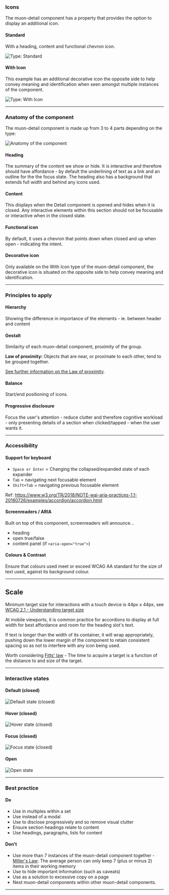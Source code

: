 ### Icons

The muon-detail component has a property that provides the option to display an additional icon.

#### Standard

With a heading, content and functional chevron icon.

![Type: Standard](/images/detail/detail-standard.png)

#### With Icon

This example has an additional decorative icon the opposite side to help convey meaning and identification when seen amongst multiple instances of the component.

![Type: With Icon](/images/detail/detail-with-icon.png)

---

### Anatomy of the component

The muon-detail component is made up from 3 to 4 parts depending on the type:

![Anatomy of the component](/images/detail/detail-anatomy.png)

#### Heading

The summary of the content we show or hide. It is interactive and therefore should have affordance - by default the underlining of text as a link and an outline for the the focus state. The heading also has a background that extends full width and behind any icons used.

#### Content

This displays when the Detail component is opened and hides when it is closed. Any interactive elements within this section should not be focusable or interactive when in the closed state.

#### Functional icon

By default, it uses a chevron that points down when closed and up when open - indicating the intent.

#### Decorative icon

Only available on the With Icon type of the muon-detail component, the decorative icon is situated on the opposite side to help convey meaning and identification.

---

### Principles to apply

#### Hierarchy

Showing the difference in importance of the elements - ie. between header and content

#### Gestalt

Similarity of each muon-detail component, proximity of the group.

**Law of proximity:**
Objects that are near, or proximate to each other, tend to be grouped together.

[See further information on the Law of proximity](https://lawsofux.com/law-of-proximity/).

#### Balance

Start/end positioning of icons.

#### Progressive disclosure

Focus the user's attention - reduce clutter and therefore cognitive workload - only presenting details of a section when clicked/tapped - when the user wants it.

---

### Accessibility

#### Support for keyboard

- ```Space or Enter``` = Changing the collapsed/expanded state of each expander
- ```Tab``` = navigating next focusable element
- ```Shift+Tab``` = navigating previous focusable element

Ref: <https://www.w3.org/TR/2018/NOTE-wai-aria-practices-1.1-20180726/examples/accordion/accordion.html>

#### Screenreaders / ARIA

Built on top of this component, screenreaders will announce...

- heading
- open true/false
- content panel (if ```<aria-open="true">```)

#### Colours & Contrast

Ensure that colours used meet or exceed WCAG AA standard for the size of text used, against its background colour.

---

## Scale

Minimum target size for interactions with a touch device is 44px x 44px, see [WCAG 2.1 - Understanding target size](https://www.w3.org/WAI/WCAG21/Understanding/target-size.html)

At mobile viewports, it is common practice for accordions to display at full width for best affordance and room for the heading slot's text.

If text is longer than the width of its container, it will wrap appropriately, pushing down the lower margin of the component to retain consistent spacing so as not to interfere with any icon being used.

Worth considering [Fitts' law](https://lawsofux.com/fittss-law/) - The time to acquire a target is a function of the distance to and size of the target.

---

### Interactive states

#### Default (closed)

![Default state (closed)](/images/detail/detail-standard.png)

#### Hover (closed)

![Hover state (closed)](/images/detail/detail-standard-hover.png)

#### Focus (closed)

![Focus state (closed)](/images/detail/detail-standard-focus.png)

#### Open

![Open state](/images/detail/detail-standard-open.png)

---

### Best practice

#### Do

- Use in multiples within a set
- Use instead of a modal
- Use to disclose progressively and so remove visual clutter
- Ensure section headings relate to content
- Use headings, paragraphs, lists for content

#### Don't

- Use more than 7 instances of the muon-detail component together - [Miller's Law](https://lawsofux.com/millers-law/): The average person can only keep 7 (plus or minus 2) items in their working memory
- Use to hide important information (such as caveats)
- Use as a solution to excessive copy on a page
- Nest muon-detail components within other muon-detail components.

---
